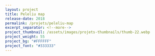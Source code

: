 ```yaml
---
layout: project
title: Peleliu map
release-date: 2018
permalink: /projets/peleliu-map
excerpt_separator: <!--more-->
project_thumbnail: /assets/images/projets-thumbnails/thumb-22.webp
project_weight: 55
project_bg: "#FFFFFF"
project_font: "#333333"
---
```


